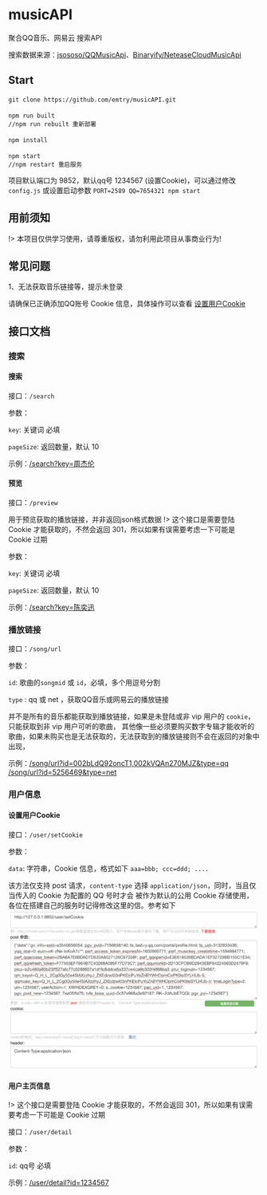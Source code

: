 # musicAPI
聚合QQ音乐、网易云 搜索API

搜索数据来源：[jsososo/QQMusicApi](https://github.com/jsososo/QQMusicApi)、[Binaryify/NeteaseCloudMusicApi](https://github.com/Binaryify/NeteaseCloudMusicApi)

## Start

```shell
git clone https://github.com/emtry/musicAPI.git

npm run built
//npm run rebuilt 重新部署

npm install

npm start
//npm restart 重启服务
```

项目默认端口为 9852，默认qq号 1234567 (设置Cookie)，可以通过修改 `config.js` 或设置启动参数 `PORT=2589 QQ=7654321 npm start`

## 用前须知

!> 本项目仅供学习使用，请尊重版权，请勿利用此项目从事商业行为!

## 常见问题

1、无法获取音乐链接等，提示未登录

请确保已正确添加QQ账号 Cookie 信息，具体操作可以查看 [设置用户Cookie](#设置用户Cookie)

## 接口文档

### 搜索

#### 搜索
接口：`/search`

参数：

`key`: 关键词 必填

`pageSize`: 返回数量，默认 10

示例：[/search?key=周杰伦](http://127.0.0.1:9852/search?key=周杰伦)

#### 预览
接口：`/preview`

用于预览获取的播放链接，并非返回json格式数据
!> 这个接口是需要登陆 Cookie 才能获取的，不然会返回 301，所以如果有误需要考虑一下可能是 Cookie 过期

参数：

`key`: 关键词 必填

`pageSize`: 返回数量，默认 10

示例：[/search?key=陈奕迅](http://127.0.0.1:9852/preview?key=陈奕迅)

### 播放链接

接口：`/song/url`

参数：

`id`: 歌曲的`songmid` 或 `id`，必填，多个用逗号分割

`type` : qq 或 net ，获取QQ音乐或网易云的播放链接

并不是所有的音乐都能获取到播放链接，如果是未登陆或非 vip 用户的 `cookie`，只能获取到非 vip 用户可听的歌曲，
其他像一些必须要购买数字专辑才能收听的歌曲，如果未购买也是无法获取的，无法获取到的播放链接则不会在返回的对象中出现，

示例：[/song/url?id=002bLdQ92oncT1,002kVQAn270MJZ&type=qq](http://127.0.0.1:9852/song/url?id=002bLdQ92oncT1,002kVQAn270MJZ&type=qq)
[/song/url?id=5256469&type=net](http://127.0.0.1:9852/song/url?id=5256469&type=net)


### 用户信息

#### 设置用户Cookie

接口：`/user/setCookie`

参数：

`data`: 字符串，Cookie 信息，格式如下 `aaa=bbb; ccc=ddd; ....`

该方法仅支持 post 请求，`content-type` 选择 `application/json`，同时，当且仅当传入的 Cookie 为配置的 QQ 号时才会
被作为默认的公用 Cookie 存储使用，各位在搭建自己的服务时记得修改这里的信。参考如下 ![设置Cookie](https://github.com/emtry/musicAPI/raw/master/Cookie.png)

#### 用户主页信息

!> 这个接口是需要登陆 Cookie 才能获取的，不然会返回 301，所以如果有误需要考虑一下可能是 Cookie 过期

接口：`/user/detail`

参数：

`id`: qq号 必填

示例：[/user/detail?id=1234567](http://127.0.0.1:9852/user/detail?id=1234567)

